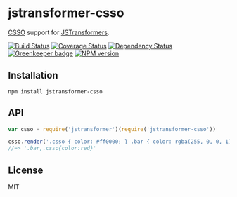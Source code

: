 # jstransformer-csso

[CSSO](https://github.com/css/csso/) support for [JSTransformers](http://github.com/jstransformers).

[![Build Status](https://img.shields.io/travis/jstransformers/jstransformer-csso/master.svg)](https://travis-ci.org/jstransformers/jstransformer-csso)
[![Coverage Status](https://img.shields.io/codecov/c/github/jstransformers/jstransformer-csso/master.svg)](https://codecov.io/gh/jstransformers/jstransformer-csso)
[![Dependency Status](https://img.shields.io/david/jstransformers/jstransformer-csso/master.svg)](http://david-dm.org/jstransformers/jstransformer-csso)
[![Greenkeeper badge](https://badges.greenkeeper.io/jstransformers/jstransformer-csso.svg)](https://greenkeeper.io/)
[![NPM version](https://img.shields.io/npm/v/jstransformer-csso.svg)](https://www.npmjs.org/package/jstransformer-csso)

## Installation

    npm install jstransformer-csso

## API

```js
var csso = require('jstransformer')(require('jstransformer-csso'))

csso.render('.csso { color: #ff0000; } .bar { color: rgba(255, 0, 0, 1); }').body
//=> '.bar,.csso{color:red}'
```

## License

MIT
